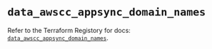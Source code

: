 # `data_awscc_appsync_domain_names`

Refer to the Terraform Registory for docs: [`data_awscc_appsync_domain_names`](https://registry.terraform.io/providers/hashicorp/awscc/0.70.0/docs/data-sources/appsync_domain_names).
